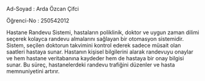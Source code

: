 Ad-Soyad : Arda Özcan Çifci

Öğrenci-No : 250542012



Hastane Randevu Sistemi, hastaların poliklinik, doktor ve uygun zaman dilimi seçerek kolayca randevu almalarını sağlayan bir otomasyon sistemidir. Sistem, seçilen doktorun takvimini kontrol ederek sadece müsait olan saatleri hastaya sunar. Hastanın kişisel bilgilerini alarak randevuyu onaylar ve hem hastane veritabanına kaydeder hem de hastaya bir onay bilgisi sunar. Bu süreç, hastanelerdeki randevu trafiğini düzenler ve hasta memnuniyetini artırır.

